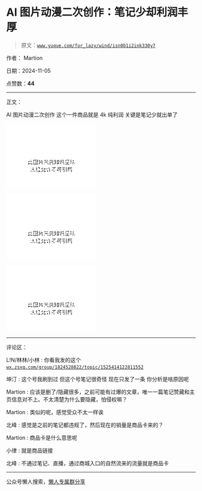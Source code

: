 # AI 图片动漫二次创作：笔记少却利润丰厚

> 原文：[`www.yuque.com/for_lazy/wind/isn0b1i2ink330y7`](https://www.yuque.com/for_lazy/wind/isn0b1i2ink330y7)

作者： Martion

日期：2024-11-05

点赞数：**44**

* * *

正文：

AI 图片动漫二次创作 这个一件商品就是 4k 纯利润 关键是笔记少就出单了

![](img/a261185e8b5d42bfc7b08dfbb4b65692.png "None")

![](img/f2aa9f911c0a8ffc78c90ad3c08833a0.png "None")

![](img/b76c9d4dc122ede722b8966a093e8b98.png "None")

* * *

评论区：

L!N/林林/小林 : 你看我发的这个 [`wx.zsxq.com/group/1824528822/topic/1525414122811552`](https://wx.zsxq.com/group/1824528822/topic/1525414122811552)

坤汀 : 这个号我刷到过 但这个号笔记很奇怪 现在只发了一条 你分析是啥原因呢

Martion : 应该是删了/隐藏很多，之前可能有过爆的文章，唯一一篇笔记赞藏和主页信息对不上。不太清楚为什么要隐藏，怕侵权嘛？

Martion : 类似的呢，感觉受众不太一样诶

北峰 : 感觉是之前的笔记都违规了，然后现在的销量是商品卡来的？

Martion : 商品卡是什么意思呢

小律 : 就是商品链接

北峰 : 不通过笔记、直播，通过商城入口的自然流来的流量就是商品卡

* * *

公众号懒人搜索，[懒人专属群分享](https://lazybook.fun/#/blog/group)